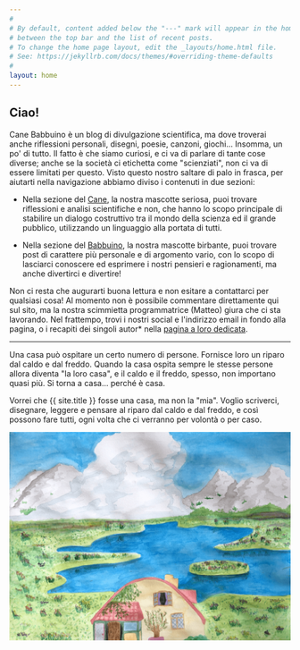 ```yaml
---
#
# By default, content added below the "---" mark will appear in the home page
# between the top bar and the list of recent posts.
# To change the home page layout, edit the _layouts/home.html file.
# See: https://jekyllrb.com/docs/themes/#overriding-theme-defaults
#
layout: home
---
```


## Ciao!
Cane Babbuino è un blog di divulgazione scientifica, ma dove troverai anche riflessioni personali, disegni, poesie, canzoni, giochi... Insomma, un po' di tutto. Il fatto è che siamo curiosi, e ci va di parlare di tante cose diverse; anche se la società ci etichetta come "scienziati", non ci va di essere limitati per questo. Visto questo nostro saltare di palo in frasca, per aiutarti nella navigazione abbiamo diviso i contenuti in due sezioni:


* Nella sezione del [Cane](/cane/), la nostra mascotte seriosa, puoi trovare riflessioni e analisi scientifiche e non, che hanno lo scopo principale di stabilire un dialogo costruttivo tra il mondo della scienza ed il grande pubblico, utilizzando un linguaggio alla portata di tutti.

* Nella sezione del [Babbuino](/babbuino/), la nostra mascotte birbante, puoi trovare post di carattere più personale e di argomento vario, con lo scopo di lasciarci conoscere ed esprimere i nostri pensieri e ragionamenti, ma anche divertirci e divertire!


Non ci resta che augurarti buona lettura e non esitare a contattarci per qualsiasi cosa! Al momento non è possibile commentare direttamente qui sul sito, ma la nostra scimmietta programmatrice (Matteo) giura che ci sta lavorando. Nel frattempo, trovi i nostri social e l'indirizzo email in fondo alla pagina, o i recapiti dei singoli autor* nella [pagina a loro dedicata](/chisiamo/).

----

Una casa può ospitare un certo numero di persone. Fornisce loro un riparo dal caldo e dal freddo. Quando la casa ospita sempre le stesse persone allora diventa "la loro casa", e il caldo e il freddo, spesso, non importano quasi più. Si torna a casa... perché è casa.

Vorrei che {{ site.title }} fosse una casa, ma non la "mia". Voglio scriverci, disegnare, leggere e pensare al riparo dal caldo e dal freddo, e così possono fare tutti, ogni volta che ci verranno per volontà o per caso.





![Una nuova casa](/assets/images/casetta_compress.png)
